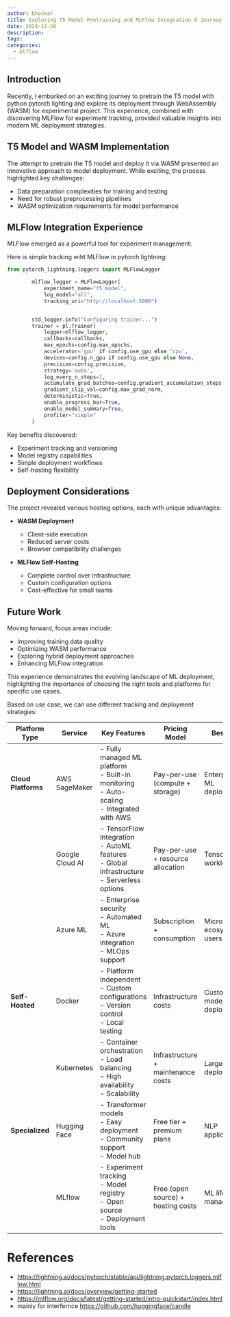 ```yaml
---
author: bhaskar
title: Exploring T5 Model Pretraining and MLFlow Integration A Journey in ML Deployment
date: 2024-12-26
description:
tags:
categories:
  - mlflow
---
```


## Introduction

Recently, I embarked on an exciting journey to pretrain the T5 model with python pytorch lighting and explore its deployment through WebAssembly (WASM) for experimental project.
This experience, combined with discovering MLFlow for experiment tracking, provided valuable insights into modern ML deployment strategies.

## T5 Model and WASM Implementation

The attempt to pretrain the T5 model and deploy it via WASM presented an innovative approach to model deployment. While exciting, the process highlighted key challenges:

- Data preparation complexities for training and testing
- Need for robust preprocessing pipelines
- WASM optimization requirements for model performance

## MLFlow Integration Experience

MLFlow emerged as a powerful tool for experiment management:

Here is simple tracking wiht MLFlow in pytorch lightning:

```python
from pytorch_lightning.loggers import MLFlowLogger

        mlflow_logger = MLFlowLogger(
            experiment_name="t5_model",
            log_model="all",
            tracking_uri="http://localhost:5000")


        std_logger.info("Configuring trainer...")
        trainer = pl.Trainer(
            logger=mlflow_logger,
            callbacks=callbacks,
            max_epochs=config.max_epochs,
            accelerator='gpu' if config.use_gpu else 'cpu',
            devices=config.n_gpu if config.use_gpu else None,
            precision=config.precision,
            strategy='auto',
            log_every_n_steps=1,
            accumulate_grad_batches=config.gradient_accumulation_steps,
            gradient_clip_val=config.max_grad_norm,
            deterministic=True,
            enable_progress_bar=True,
            enable_model_summary=True,
            profiler="simple"
        )

```

Key benefits discovered:

- Experiment tracking and versioning
- Model registry capabilities
- Simple deployment workflows
- Self-hosting flexibility

## Deployment Considerations

The project revealed various hosting options, each with unique advantages:

- **WASM Deployment**

  - Client-side execution
  - Reduced server costs
  - Browser compatibility challenges

- **MLFlow Self-Hosting**
  - Complete control over infrastructure
  - Custom configuration options
  - Cost-effective for small teams

## Future Work

Moving forward, focus areas include:

- Improving training data quality
- Optimizing WASM performance
- Exploring hybrid deployment approaches
- Enhancing MLFlow integration

This experience demonstrates the evolving landscape of ML deployment, highlighting the importance of choosing the right tools and platforms for specific use cases.

Based on use case, we can use different tracking and deployment strategies:

| Platform Type       | Service         | Key Features                                                                                     | Pricing Model                      | Best For                  |
| ------------------- | --------------- | ------------------------------------------------------------------------------------------------ | ---------------------------------- | ------------------------- |
| **Cloud Platforms** | AWS SageMaker   | - Fully managed ML platform<br>- Built-in monitoring<br>- Auto-scaling<br>- Integrated with AWS  | Pay-per-use (compute + storage)    | Enterprise ML deployments |
|                     | Google Cloud AI | - TensorFlow integration<br>- AutoML features<br>- Global infrastructure<br>- Serverless options | Pay-per-use + resource allocation  | TensorFlow workloads      |
|                     | Azure ML        | - Enterprise security<br>- Automated ML<br>- Azure integration<br>- MLOps support                | Subscription + consumption         | Microsoft ecosystem users |
| **Self-Hosted**     | Docker          | - Platform independent<br>- Custom configurations<br>- Version control<br>- Local testing        | Infrastructure costs               | Custom model deployment   |
|                     | Kubernetes      | - Container orchestration<br>- Load balancing<br>- High availability<br>- Scalability            | Infrastructure + maintenance costs | Large-scale deployments   |
| **Specialized**     | Hugging Face    | - Transformer models<br>- Easy deployment<br>- Community support<br>- Model hub                  | Free tier + premium plans          | NLP applications          |
|                     | MLflow          | - Experiment tracking<br>- Model registry<br>- Open source<br>- Deployment tools                 | Free (open source) + hosting costs | ML lifecycle management   |

# References

- https://lightning.ai/docs/pytorch/stable/api/lightning.pytorch.loggers.mlflow.html
- https://lightning.ai/docs/overview/getting-started
- https://mlflow.org/docs/latest/getting-started/intro-quickstart/index.html
- mainly for interfernce https://github.com/huggingface/candle

